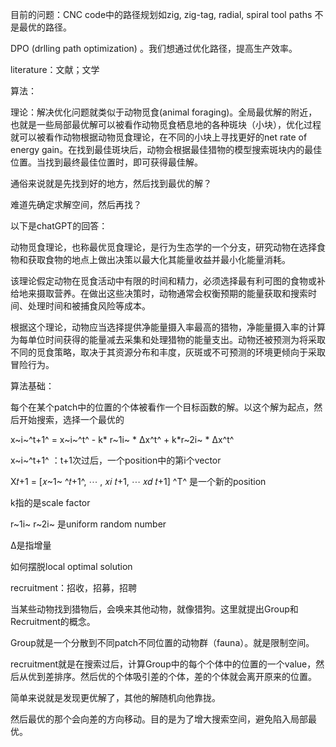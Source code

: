 目前的问题：CNC code中的路径规划如zig, zig-tag, radial, spiral tool paths 不是最优的路径。

DPO (drlling path optimization) 。我们想通过优化路径，提高生产效率。

literature：文献；文学

算法：

理论：解决优化问题就类似于动物觅食(animal foraging)。全局最优解的附近，也就是一些局部最优解可以被看作动物觅食栖息地的各种斑块（小块），优化过程就可以被看作动物根据动物觅食理论，在不同的小块上寻找更好的net rate of energy gain。在找到最佳斑块后，动物会根据最佳猎物的模型搜索斑块内的最佳位置。当找到最终最佳位置时，即可获得最佳解。

通俗来说就是先找到好的地方，然后找到最优的解？

难道先确定求解空间，然后再找？

以下是chatGPT的回答：

动物觅食理论，也称最优觅食理论，是行为生态学的一个分支，研究动物在选择食物和获取食物的地点上做出决策以最大化其能量收益并最小化能量消耗。

该理论假定动物在觅食活动中有限的时间和精力，必须选择最有利可图的食物或补给地来摄取营养。在做出这些决策时，动物通常会权衡预期的能量获取和搜索时间、处理时间和被捕食风险等成本。

根据这个理论，动物应当选择提供净能量摄入率最高的猎物，净能量摄入率的计算为每单位时间获得的能量减去采集和处理猎物的能量支出。动物还被预测为将采取不同的觅食策略，取决于其资源分布和丰度，灰斑或不可预测的环境更倾向于采取冒险行为。



算法基础：

每个在某个patch中的位置的个体被看作一个目标函数的解。以这个解为起点，然后开始搜索，选择一个最优的

x~i~^t+1^ = x~i~^t^ - k* r~1i~ * Δx^t^ + k*r~2i~ * Δx^t^

x~i~^t+1^ ：t+1次过后，一个position中的第i个vector

X𝑡+1 = [𝑥~1~ ^𝑡+1^, ⋯ , 𝑥𝑖 𝑡+1, ⋯ 𝑥𝑑 𝑡+1] ^T^ 是一个新的position

k指的是scale factor

r~1i~ r~2i~ 是uniform random number

Δ是指增量



如何摆脱local optimal solution

recruitment：招收，招募，招聘

当某些动物找到猎物后，会唤来其他动物，就像猎狗。这里就提出Group和Recruitment的概念。

Group就是一个分散到不同patch不同位置的动物群（fauna）。就是限制空间。

recruitment就是在搜索过后，计算Group中的每个个体中的位置的一个value，然后从优到差排序。然后优的个体吸引差的个体，差的个体就会离开原来的位置。

简单来说就是发现更优解了，其他的解随机向他靠拢。

然后最优的那个会向差的方向移动。目的是为了增大搜索空间，避免陷入局部最优。



